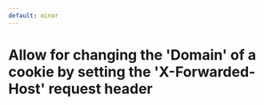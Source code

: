 ```yaml
---
default: minor
---
```


# Allow for changing the 'Domain' of a cookie by setting the 'X-Forwarded-Host' request header
